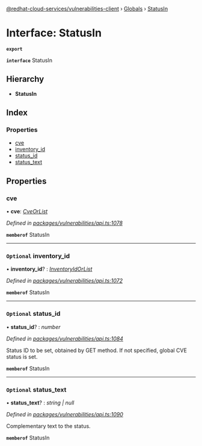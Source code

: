 [@redhat-cloud-services/vulnerabilities-client](../README.md) › [Globals](../globals.md) › [StatusIn](statusin.md)

# Interface: StatusIn

**`export`** 

**`interface`** StatusIn

## Hierarchy

* **StatusIn**

## Index

### Properties

* [cve](statusin.md#cve)
* [inventory_id](statusin.md#optional-inventory_id)
* [status_id](statusin.md#optional-status_id)
* [status_text](statusin.md#optional-status_text)

## Properties

###  cve

• **cve**: *[CveOrList](cveorlist.md)*

*Defined in [packages/vulnerabilities/api.ts:1078](https://github.com/Hyperkid123/javascript-clients/blob/master/packages/vulnerabilities/api.ts#L1078)*

**`memberof`** StatusIn

___

### `Optional` inventory_id

• **inventory_id**? : *[InventoryIdOrList](inventoryidorlist.md)*

*Defined in [packages/vulnerabilities/api.ts:1072](https://github.com/Hyperkid123/javascript-clients/blob/master/packages/vulnerabilities/api.ts#L1072)*

**`memberof`** StatusIn

___

### `Optional` status_id

• **status_id**? : *number*

*Defined in [packages/vulnerabilities/api.ts:1084](https://github.com/Hyperkid123/javascript-clients/blob/master/packages/vulnerabilities/api.ts#L1084)*

Status ID to be set, obtained by GET method. If not specified, global CVE status is set.

**`memberof`** StatusIn

___

### `Optional` status_text

• **status_text**? : *string | null*

*Defined in [packages/vulnerabilities/api.ts:1090](https://github.com/Hyperkid123/javascript-clients/blob/master/packages/vulnerabilities/api.ts#L1090)*

Complementary text to the status.

**`memberof`** StatusIn
